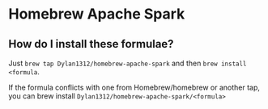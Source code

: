 # Homebrew Apache Spark

## How do I install these formulae?

Just `brew tap Dylan1312/homebrew-apache-spark` and then `brew install <formula`.

If the formula conflicts with one from Homebrew/homebrew or another tap, you can brew install `Dylan1312/homebrew-apache-spark/<formula>`

